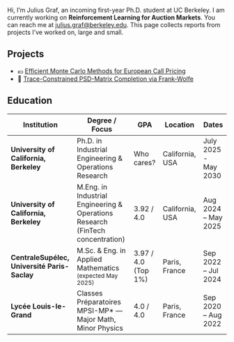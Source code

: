 Hi, I’m Julius Graf, an incoming first-year Ph.D. student at UC Berkeley. I am currently working on **Reinforcement Learning for Auction Markets**. You can reach me at [julius.graf@berkeley.edu](mailto:julius.graf@berkeley.edu). This page collects reports from projects I’ve worked on, large and small.

## Projects

* 💶 <a href="221_Efficient_Monte_Carlo_Methods_for_European_Call_Pricing.pdf"
       target="_blank" rel="noopener">Efficient Monte Carlo Methods for European Call Pricing</a>
* 🧩 <a href="262B_Matrix_Completion.pdf"
       target="_blank" rel="noopener">Trace-Constrained PSD-Matrix Completion via Frank-Wolfe</a>

## Education

| Institution | Degree / Focus | GPA | Location | Dates |
|-------------|----------------|-----|----------|-------|
| **University of California, Berkeley** |Ph.D. in Industrial Engineering & Operations Research | Who cares? | California, USA | July 2025 - May 2030 |
| **University of California, Berkeley** | M.Eng. in Industrial Engineering & Operations Research (FinTech concentration) | 3.92 / 4.0 | California, USA | Aug 2024 – May 2025 |
| **CentraleSupélec, Université Paris-Saclay** | M.Sc. & Eng. in Applied Mathematics <br><small>(expected May 2025)</small> | 3.97 / 4.0 (Top 1%) | Paris, France | Sep 2022 – Jul 2024 |
| **Lycée Louis-le-Grand** | Classes Préparatoires MPSI-MP* — Major Math, Minor Physics | 4.0 / 4.0 | Paris, France | Sep 2020 – Aug 2022 |
